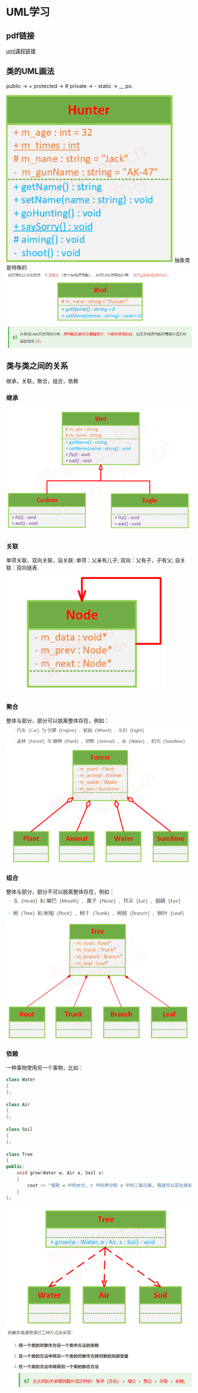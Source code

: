 # UML学习

## pdf链接

[uml课程链接](https://subingwen.cn/design-patterns/UML-class-diagrams/)


## 类的UML画法

public -> +
protected -> #
private -> -
static -> __
ps:

![猎人类](image.png)
抽象类是特殊的
![纯虚类](image-1.png)

## 类与类之间的关系

继承，关联，聚合，组合，依赖

### 继承

![鸟类继承](image-2.png)

### 关联

单项关联，双向关联，自关联:
单项：父亲有儿子;
双向：父有子，子有父;
自关联：双向链表.
![双向链表](image-3.png)

### 聚合

整体与部分，部分可以脱离整体存在，例如：
![例子](image-4.png)
![森林](image-5.png)

### 组合

整体与部分，部分不可以脱离整体存在，例如：
![例子](image-6.png)
![树木](image-7.png)

### 依赖

一种事物使用另一个事物，比如：
```cpp
class Water
{
};

class Air
{
};

class Soil
{
};

class Tree
{
public:
    void grow(Water w, Air a, Soil s) 
    {
        cout << "借助 w 中的水分, s 中的养分和 a 中的二氧化碳, 我就可以茁壮成长了";
    }
};
```
![树木](image-8.png)
![依赖实现](image-9.png)



